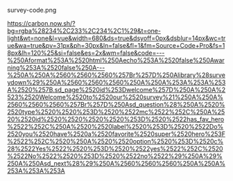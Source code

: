 survey-code.png

https://carbon.now.sh/?bg=rgba%28234%2C233%2C234%2C1%29&t=one-light&wt=none&l=vue&width=680&ds=true&dsyoff=0px&dsblur=14px&wc=true&wa=true&pv=31px&ph=30px&ln=false&fl=1&fm=Source+Code+Pro&fs=18px&lh=120%25&si=false&es=2x&wm=false&code=---%250Aformat%253A%2520html%250Aecho%253A%2520false%250Awarning%253A%2520false%250A---%250A%250A%2560%2560%2560%257Br%257D%250Alibrary%28surveydown%29%250A%2560%2560%2560%250A%250A%253A%253A%253A%2520%257B.sd_page%2520id%253Dwelcome%257D%250A%250A%2523%2520Welcome%2520to%2520our%2520survey%21%250A%250A%2560%2560%2560%257Br%257D%250Asd_question%28%250A%2520%2520type%2520%2520%253D%2520%2522mc%2522%252C%250A%2520%2520id%2520%2520%2520%2520%253D%2520%2522has_fav_hero%2522%252C%250A%2520%2520label%2520%253D%2520%2522Do%2520you%2520have%2520a%2520favorite%2520super%2520hero%253F%2522%252C%2520%250A%2520%2520option%2520%253D%2520c%28%2522Yes%2522%2520%253D%2520%2522yes%2522%252C%2520%2522No%2522%2520%253D%2520%2522no%2522%29%250A%29%250A%250Asd_next%28%29%250A%2560%2560%2560%250A%250A%253A%253A%253A